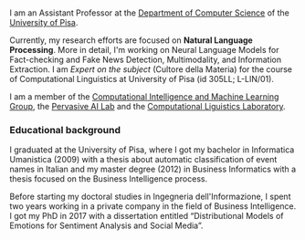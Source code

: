 # 



I am an Assistant Professor at the [Department of Computer Science](https://di.unipi.it) of the [University of Pisa](https://www.unipi.it). 

Currently, my research efforts are focused on **Natural Language Processing**. More in detail,  I'm working on Neural Language Models for Fact-checking and Fake News Detection, Multimodality, and Information Extraction.
I am *Expert on the subject* (Cultore della Materia) for the course of Computational Linguistics at University of Pisa (id 305LL; L-LIN/01).

I am a member of the [Computational Intelligence and Machine Learning Group](https://ciml.di.unipi.it), the [Pervasive AI Lab](http://pai.di.unipi.it/) and the [Computational Liguistics Laboratory](https://colinglab.fileli.unipi.it).

### Educational background
I graduated at the University of Pisa, where I got my bachelor in Informatica Umanistica (2009) with a thesis about automatic classification of event names in Italian and my master degree (2012) in Business Informatics with a thesis focused on the Business Intelligence process.

Before starting my doctoral studies in Ingegneria dell'Informazione, I spent two years working in a private company in the field of Business Intelligence.
I got my PhD in 2017 with a dissertation entitled “Distributional Models of Emotions for Sentiment Analysis and Social Media”.
